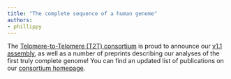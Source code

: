 ```yaml
---
title: "The complete sequence of a human genome"
authors:
- phillippy
---
```

The [Telomere-to-Telomere (T2T) consortium](https://sites.google.com/ucsc.edu/t2tworkinggroup/) is proud to announce our [v1.1 assembly](https://github.com/nanopore-wgs-consortium/CHM13#telomere-to-telomere-consortium), as well as a number of preprints describing our analyses of the first truly complete genome! You can find an updated list of publications on our [consortium homepage](https://sites.google.com/ucsc.edu/t2tworkinggroup/publications).

